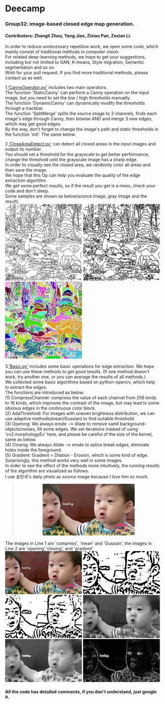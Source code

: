 # Deecamp
### Group32: image-based closed edge map generation.   
#### Contributors: Zhangli Zhou, Yang Jiao, Zixiao Pan, Zexian Li.  

In order to reduce unnecessary repetitive work, we open some code, which mainly consist of traditional methods in computer vision.  
For related deep-learning methods, we hope to get your suggestions, including but not limited to GAN, K-means, Style migration, Semantic segmentation and so on.  
Wish for your pull request. If you find more traditional methods, please contact us as well.    

1.['CannyOperator.py'](https://github.com/FuNian788/Deecamp32/blob/master/CannyOperator.py) includes two main operators.    
The function 'StaticCanny' can perform a Canny operation on the input image, but you need to set the low / high thresholds manually.  
The function 'DynamicCanny' can dynamically modify the thresholds through a trackbar.  
The function 'SplitMerge' splits the source image to 3 channels, finds each image's edge through Canny, then bitwise AND and merge 3 new edges, which may get good edges.  
By the way, don't forget to change the image's path and static thresholds in the function 'init'. The same below.  

2.['CloseAreaDetect.py'](https://github.com/FuNian788/Deecamp32/blob/master/CloseAreaDetect.py) can detect all closed areas in the input images and output its number.   
You should set a threshold for the grayscale to get better performance, change the threshold until the grayscale image has a sharp edge.  
In order to visually see the closed area, we randomly color all areas and then save the image.  
We hope that this Op can help you evaluate the quality of the edge extraction algorithm.    
We get some perfect results, so if the result you get is a mess, check your code and don't sleep.  
Some samples are shown as below(source image, gray image and the result).   
<img width="250" height="250" alt="source image" src="https://github.com/FuNian788/Deecamp32/raw/master/img/CloseAreaDetect/source.jpg"/>
<img width="250" height="250" alt="source image" src="https://github.com/FuNian788/Deecamp32/raw/master/img/CloseAreaDetect/gray.jpg"/> 
<img width="250" height="250" alt="source image" src="https://github.com/FuNian788/Deecamp32/raw/master/img/CloseAreaDetect/result.jpg"/>    

3.['Basic.py'](https://github.com/FuNian788/Deecamp32/blob/master/Basic.py) includes some basic operations for edge extraction. We hope you can use these methods to get good results. (If one method doesn't work, try another one, or you can average the results of all methods.)    
We collected some basic algorithms based on python-opencv, which help to extract the edges.  
The functions are introduced as below.  
(1) CompressChannel: compress the value of each channel from 256 kinds to 16 kinds, which improves the contrast of the image, but may lead to some obvious edges in the continuous color block.  
(2) AdaThreshold: For images with uneven brightness distribution, we can use adaptive methods(mean/Gussian) to find suitable threshold.  
(3) Opening: We always erode --> dilate to remove samll background-objects/noises, fill some edges. We set iterations instead of using 'cv2.morphologyEx' here, and please be careful of the size of the kernel, same as below.  
(4) Closing: We always dilate --> erode to splice break edges, eliminate holes inside the foreground.  
(5) Gradient: Gradient = Dilation - Erosion, which is some kind of edge. Surprisingly, this method works very well in some images.    
In order to see the effect of the methods more intuitively, the running results of the algorithm are visualized as follows.  
I use 송민국's daily photo as source image because I love him so much.  
><div align=center><img width="300" height="168" alt="source image" src="https://github.com/FuNian788/Deecamp32/raw/master/img/Basic/source.jpg"/></div>   
The images in Line 1 are 'compress', 'mean' and 'Gussian', the images in Line 2 are 'opening','closing', and 'gradient'.      
<img width="250" height="140" alt="compress image" src="https://github.com/FuNian788/Deecamp32/raw/master/img/Basic/compress.jpg"/>
<img width="250" height="140" alt="mean image" src="https://github.com/FuNian788/Deecamp32/raw/master/img/Basic/mean.jpg"/>
<img width="250" height="140" alt="Gussian image" src="https://github.com/FuNian788/Deecamp32/raw/master/img/Basic/Gussian.jpg"/>
<img width="250" height="140" alt="opening image" src="https://github.com/FuNian788/Deecamp32/raw/master/img/Basic/opening.jpg"/>
<img width="250" height="140" alt="closing image" src="https://github.com/FuNian788/Deecamp32/raw/master/img/Basic/closing.jpg"/>
<img width="250" height="140" alt="gradient image" src="https://github.com/FuNian788/Deecamp32/raw/master/img/Basic/gradient.jpg"/>

#### All the code has detailed comments, if you don't understand, just google it.

